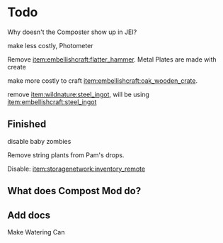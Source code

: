 # Todo

Why doesn't the Composter show up in JEI?

make less costly, Photometer

Remove <item:embellishcraft:flatter_hammer>. Metal Plates are made with create

make more costly to craft <item:embellishcraft:oak_wooden_crate>.

remove <item:wildnature:steel_ingot>, will be using  <item:embellishcraft:steel_ingot>

## Finished

disable baby zombies

Remove string plants from Pam's drops.

Disable: <item:storagenetwork:inventory_remote>

## What does Compost Mod do?


## Add docs

Make Watering Can